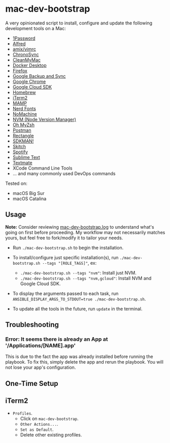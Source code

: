 # mac-dev-bootstrap

A very opinionated script to install, configure and update the following development tools on a Mac:

- [1Password](https://1password.com/)
- [Alfred](https://www.alfredapp.com/)
- [amix/vimrc](https://github.com/amix/vimrc/)
- [ChronoSync](https://www.econtechnologies.com/)
- [CleanMyMac](https://macpaw.com/cleanmymac/)
- [Docker Desktop](https://www.docker.com/products/docker-desktop/)
- [Firefox](https://www.mozilla.org/en-US/firefox/new/)
- [Google Backup and Sync](https://www.google.com/intl/en-GB_ALL/drive/)
- [Google Chrome](https://www.google.com/chrome/)
- [Google Cloud SDK](https://cloud.google.com/sdk/docs/install/)
- [Homebrew](https://brew.sh/)
- [iTerm2](https://www.iterm2.com/)
- [MAMP](https://www.mamp.info/en/windows/)
- [Nerd Fonts](https://github.com/ryanoasis/nerd-fonts/)
- [NoMachine](https://www.nomachine.com/)
- [NVM (Node Version Manager)](https://github.com/nvm-sh/nvm/)
- [Oh MyZsh](https://ohmyz.sh/)
- [Postman](https://www.postman.com/)
- [Rectangle](https://rectangleapp.com/)
- [SDKMAN!](https://sdkman.io/)
- [Skitch](https://evernote.com/products/skitch/)
- [Spotify](https://www.spotify.com/us/)
- [Sublime Text](https://www.sublimetext.com/)
- [Textmate](https://macromates.com/)
- XCode Command Line Tools
- ... and many commonly used DevOps commands

Tested on:

- macOS Big Sur
- macOS Catalina

## Usage

**Note:** Consider reviewing [mac-dev-bootstrap.log](mac-dev-bootstrap.log) to understand what's going on first before
proceeding. My workflow may not necessarily matches yours, but feel free to fork/modify it to tailor your needs.

- Run `./mac-dev-bootstrap.sh` to begin the installation.

- To install/configure just specific installation(s), run `./mac-dev-bootstrap.sh --tags "[ROLE_TAGS]"`, ex:
  - `./mac-dev-bootstrap.sh --tags "nvm"`: Install just NVM.
  - `./mac-dev-bootstrap.sh --tags "nvm,gcloud"`: Install NVM and Google Cloud SDK.

- To display the arguments passed to each task, run `ANSIBLE_DISPLAY_ARGS_TO_STDOUT=true ./mac-dev-bootstrap.sh`.

- To update all the tools in the future, run `update` in the terminal.

## Troubleshooting

### Error: It seems there is already an App at '/Applications/[NAME].app'

This is due to the fact the app was already installed before running the playbook. To fix this, simply delete the
app and rerun the playbook. You will not lose your app's configuration.

## One-Time Setup

## iTerm2

- `Profiles`.
    - Click on `mac-dev-bootstrap`.
    - `Other Actions...`.
    - `Set as Default`.
    - Delete other existing profiles.
